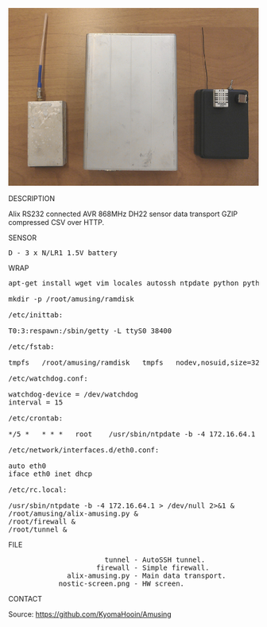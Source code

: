 ![Alix](https://github.com/KyomaHooin/Amusing/raw/master/alix/nostic/nostic_screen.png "screenshot")

DESCRIPTION

Alix RS232 connected AVR 868MHz DH22 sensor data transport GZIP compressed CSV over HTTP.

SENSOR
<pre>
D - 3 x N/LR1 1.5V battery
</pre>
WRAP
<pre>
apt-get install wget vim locales autossh ntpdate python python-serial

mkdir -p /root/amusing/ramdisk

/etc/inittab:

T0:3:respawn:/sbin/getty -L ttyS0 38400

/etc/fstab:

tmpfs	/root/amusing/ramdisk	tmpfs	nodev,nosuid,size=32M	0	0

/etc/watchdog.conf:

watchdog-device = /dev/watchdog
interval = 15

/etc/crontab:

*/5 *	* * *	root	/usr/sbin/ntpdate -b -4 172.16.64.1 > /dev/null 2>&1

/etc/network/interfaces.d/eth0.conf:

auto eth0
iface eth0 inet dhcp

/etc/rc.local:

/usr/sbin/ntpdate -b -4 172.16.64.1 > /dev/null 2>&1 &
/root/amusing/alix-amusing.py &
/root/firewall &
/root/tunnel &
</pre>

FILE
<pre>
                       tunnel - AutoSSH tunnel.
                     firewall - Simple firewall.
              alix-amusing.py - Main data transport.
            nostic-screen.png - HW screen.
</pre>

CONTACT

Source: https://github.com/KyomaHooin/Amusing
